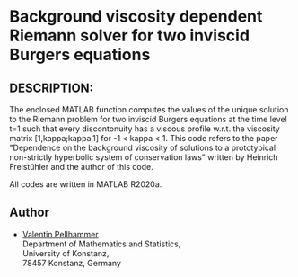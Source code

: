 # Background viscosity dependent Riemann solver for two inviscid Burgers equations


## DESCRIPTION:
The enclosed MATLAB function computes the values of the unique solution to the Riemann problem for two inviscid Burgers equations at the time level
t=1 such that every discontonuity has a viscous profile w.r.t. the viscosity matrix [1,kappa;kappa,1] for -1 &lt; kappa &lt; 1.
This code refers to the paper "Dependence on the background viscosity of solutions to a prototypical non-strictly hyperbolic system of conservation laws"
written by Heinrich Freistühler and the author of this code.

All codes are written in MATLAB R2020a.


## Author
+ [Valentin Pellhammer](http://www.math.uni-konstanz.de/~pellhammer/)  
 Department of Mathematics and Statistics,  
 University of Konstanz,  
 78457 Konstanz, Germany

